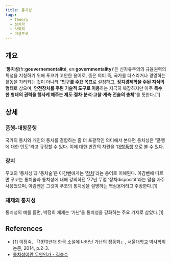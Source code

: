 ```yaml
---
title: 통치성
tags:
  - Theory
  - 정치학
  - 사회학
  - 미셸푸코
---
```


## 개요
‘**통치성**(fr:**gouvernementalité**, en:**governmentality**)’은 신자유주의의 규율권력의 특성을 지칭하기 위해 푸코가 고안한 용어로, 좁은 의미 즉, 국가를 다스리거나 경영하는 활동을 가리키는 것이 아니라 “**인구를 주요 목표**로 설정하고, **정치경제학을 주된 지식의 형태**로 삼으며, **안전장치를 주된 기술적 도구로 이용**하는 지극히 복잡하지만 아주 **특수한 형태의 권력을 행사케 해주는 제도·절차·분석·고찰·계측·전술의 총체**”를 뜻한다.[1]

## 상세
### 품행-대항품행
국가의 통치와 개인의 통치를 결합하는 좀 더 포괄적인 의미에서 본다면 통치성은 “품행에 대한 인도”라고 규정할 수 있다. 이에 대한 반란의 차원을 ‘[대항품행](https://wiki.haein.info/theory_counter_conduct/)’으로 볼 수 있다.

### 장치
푸코의 ‘통치성’과 ‘통치술’은 아감벤에게는 ‘[장치](https://wiki.haein.info/theory_dispositive/)’라는 용어로 이해된다. 아감벤에 따르면 푸코는 통치술과 통치성에 대해 강의하던 ‘77년 무렵 ‘장치dispositif’라는 말을 자주 사용했으며, 아감벤은 그것이 푸코의 통치성을 설명하는 핵심용어라고 주장한다.[1]

### 체제의 통치성
통치성의 예를 들면, 박정희 체제는 ‘가난’을 통치성을 강화하는 주요 기제로 삼았다.[1]

## References
- [1] 이정숙, 「1970년대 한국 소설에 나타난 가난의 정동화」, 서울대학교 박사학위논문, 2014, p.2-3.
- [통치성이란 무엇인가 - 김승수](https://cairos.tistory.com/229)
